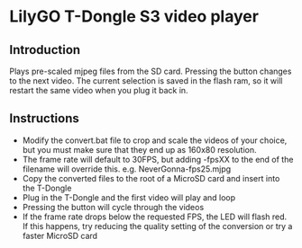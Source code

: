 # LilyGO T-Dongle S3 video player
## Introduction
Plays pre-scaled mjpeg files from the SD card.  Pressing the button changes to the next video.  The current selection is saved in the flash ram, so it will restart the same video when you plug it back in.
## Instructions
* Modify the convert.bat file to crop and scale the videos of your choice, but you must make sure that they end up as 160x80 resolution.
* The frame rate will default to 30FPS, but adding -fpsXX to the end of the filename will override this. e.g. NeverGonna-fps25.mjpg
* Copy the converted files to the root of a MicroSD card and insert into the T-Dongle
* Plug in the T-Dongle and the first video will play and loop
* Pressing the button will cycle through the videos
* If the frame rate drops below the requested FPS, the LED will flash red.  If this happens, try reducing the quality setting of the conversion or try a faster MicroSD card
